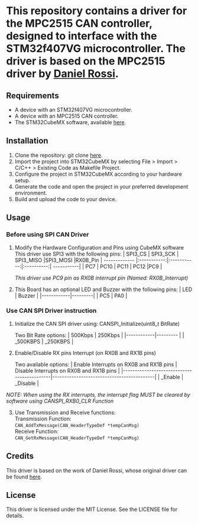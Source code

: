 # This repository contains a driver for the MPC2515 CAN controller, designed to interface with the STM32f407VG microcontroller. The driver is based on the MPC2515 driver by [Daniel Rossi](https://github.com/ProjectoOfficial/STM32/tree/main/STM32_MCP2515).

## Requirements
* A device with an STM32f407VG microcontroller.
* A device with an MPC2515 CAN controller.
* The STM32CubeMX software, available [here](https://www.st.com/en/development-tools/stm32cubemx.html).

## Installation
1. Clone the repository:
git clone [here](https://github.com/Mahmoud-Sharabati/STM32F407_SPI_MCP2515.git).
2. Import the project into STM32CubeMX by selecting File > Import > C/C++ > Existing Code as Makefile Project.
3. Configure the project in STM32CubeMX according to your hardware setup.
4. Generate the code and open the project in your preferred development environment.
5. Build and upload the code to your device.

## Usage

### Before using SPI CAN Driver
1. Modify the Hardware Configuration and Pins using CubeMX software
    This driver use SPI3 with the following pins:
    | SPI3_CS       | SPI3_SCK    | SPI3_MISO   |SPI3_MOSI   |RX0B_Pin
    | ------------- |:-----------:|:-----------:|:----------:| -----------|
    | PC7	    | PC10	  | PC11        | PC12	     |PC9	  |

																		
	*This driver use PC9 pin as RX0B interrupt pin (Named: RX0B_Interrupt)*

2. This Board has an optional LED and Buzzer with the following pins:
   | LED	| Buzzer  |
   |------------|---------|
   | PC5	| PA0	  |

 ### Use CAN SPI Driver instruction
1. Initialize the CAN SPI driver using: CANSPI_Initialize(uint8_t BitRate)

	Two Bit Rate options:
   | 500Kbps	| 250Kbps  |
   |------------|--------- |
   | _500KBPS	| _250KBPS |
       
2. Enable/Disable RX pins Interrupt (on RX0B and RX1B pins)

	Two available options:
   | Enable Interrupts on RX0B and RX1B pins	| Disable Interrupts on RX0B and RX1B pins  |
   |--------------------------------------------|-------------------------------------------|
   | _Enable					| _Disable	  			    |

_NOTE: When using the RX interrupts, the interrupt flag MUST be cleared by software using CANSPI_RXB0_CLR Function_
 
3. Use Transmission and Receive functions:\
Transmission Function:\
`CAN_AddTxMessage(CAN_HeaderTypeDef *tempCanMsg)`\
Receive Function:\
`CAN_GetRxMessage(CAN_HeaderTypeDef *tempCanMsg)`

## Credits
This driver is based on the work of Daniel Rossi, whose original driver can be found [here](https://github.com/ProjectoOfficial/STM32/tree/main/STM32_MCP2515).

## License
This driver is licensed under the MIT License. See the LICENSE file for details.
